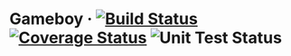 # Gameboy &middot; [![Build Status](https://travis-ci.com/olavvatne/gameboy.svg?branch=master)](https://travis-ci.com/olavvatne/gameboy) [![Coverage Status](https://coveralls.io/repos/github/olavvatne/gameboy/badge.svg?branch=master)](https://coveralls.io/github/olavvatne/gameboy?branch=master) ![Unit Test Status](https://raw.githubusercontent.com/olavvatne/gameboy/gh-pages/unit-badge.svg?sanitize=true)


